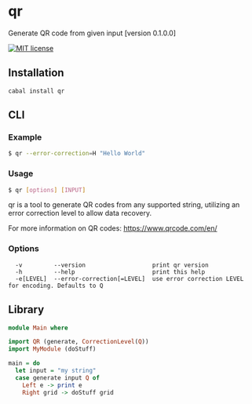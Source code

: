# qr
Generate QR code from given input [version 0.1.0.0]

[![MIT license](https://img.shields.io/badge/license-MIT-blue.svg)](LICENSE)

## Installation

```
cabal install qr
```

## CLI

### Example

```bash
$ qr --error-correction=H "Hello World"
```

### Usage 

```bash
$ qr [options] [INPUT]
```

qr is a tool to generate QR codes from any supported string,
utilizing an error correction level to allow data recovery.

For more information on QR codes: https://www.qrcode.com/en/

### Options

```
  -v         --version                   print qr version
  -h         --help                      print this help
  -e[LEVEL]  --error-correction[=LEVEL]  use error correction LEVEL for encoding. Defaults to Q
```

## Library

```haskell
module Main where

import QR (generate, CorrectionLevel(Q))
import MyModule (doStuff)

main = do
  let input = "my string"
  case generate input Q of
    Left e -> print e
    Right grid -> doStuff grid
```